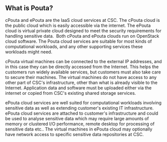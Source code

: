 ## What is Pouta?

cPouta and  ePouta are the  IaaS cloud  services at CSC.   The cPouta
cloud  is  the  public  cloud   which  is  easily  accessible via  the
internet. The ePouta  cloud is virtual private cloud  designed to meet
the security  requirements for handling sensitive  data.   Both cPouta
and  ePouta clouds run  on OpenStack  cloud software. The  Pouta cloud
services are suitable  for most kinds of  computational workloads, and
any other supporting services these workloads might need.

cPouta virtual machines can be connected to the external IP addresses,
and in this case they can be directly accessed from the Internet. This
helps the customers run widely  available services, but customers must
also take care  to secure their machines. The virtual  machines do not
have access to any other part of CSC's infrastructure, other than what
is already visible to the Internet. Application data and software must
be  uploaded either  via the  internet or  copied from  CSC's existing
shared
storage services.  
  
ePouta  cloud services  are  well suited  for computational  workloads
involving sensitive data  as well as extending  customer's existing IT
infrastructure.  ePouta  cloud  services are  attached  to  customer's
infrastructure and could  be used to analyse sensitive  data which may
require large amounts  of memory or clustered  I/O performance, remote
desktop for processing of sensitive data etc.. The virtual machines in
ePouta cloud may optionally have  network access to specific sensitive
data repositories at CSC.
